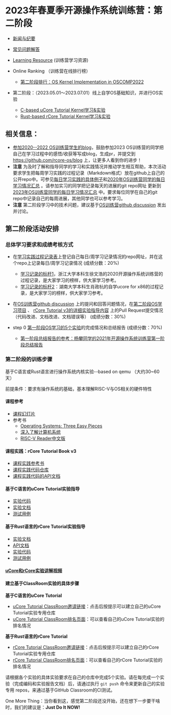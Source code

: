 
# 2023年春夏季开源操作系统训练营：第二阶段

- [新闻与纪要](./news.md)
- [常见问题解答](./QA.md)
- [Learning Resource](./relatedinfo.md) (训练营学习资源)
- Online Ranking （训练营在线排行榜）
  - [第二阶段排行：OS Kernel Implementation in OSCOMP2022](https://os-autograding.github.io/classroom-grading-template/)


- 第二阶段：（2023.05.01～2023.07.01）线上自学OS基础知识，并进行OS实验
  - [C-based uCore Tutorial Kernel学习&实验](https://github.com/LearningOS/uCore-Tutorial-Guide-2023S)
  - [Rust-based rCore Tutorial Kernel学习&实验](https://github.com/LearningOS/rCore-Tutorial-Guide-2023S)


## 相关信息：

- [参加2020--2022 OS训练营学生的blog](https://rcore-os.github.io/blog/)，鼓励参加2023 OS训练营的同学把自己在学习过程中的感悟/收获等写成blog，生成pr，并提交到 <https://github.com/rcore-os/blog> 上，让更多人看到你的进步！
- **注意** 为及时了解和指导同学的学习和实践情况并推动学生相互帮助，本次活动要求学生把每周学习实践的过程记录（Markdown格式）放在github上自己的公开repo中。可参见[每日学习实践的具体例子](https://github.com/GCYYfun/DailySchedule)和[2020年OS训练营同学的每日学习情况汇总](https://github.com/rcore-os/rCore-Tutorial/issues/18 ) 。请参加实习的同学把记录每天的进展的git repo网址 更新到[2023年OS训练营同学的每日学习情况汇总](https://github.com/LearningOS/rust-based-os-comp2023/issues/1) 中。要求每位同学在自己的git repo中记录自己的每周进展，其他同学也可以参考学习。
- **注意** 第二阶段学习中的技术问题，建议基于[OS训练营github discussion](https://github.com/LearningOS/rust-based-os-comp2023/discussion) 发出并讨论。


## 第二阶段活动安排

### 总体学习要求和成绩考核方式

- 在[学习实践过程记录表](https://github.com/LearningOS/rust-based-os-comp2022/issues/1)上登记自己每日/周学习记录情况的repo网址，并在这个repo上记录每日/周学习记录情况  (成绩分数：20%)
  - [学习记录的标杆1](https://github.com/LearningOS/record)，浙江大学本科生徐文浩的2020开源操作系统训练营的过程记录，是大家学习的榜样，供大家学习参考。
  - [学习记录的标杆2](https://kiprey.github.io/tags/uCore/)：湖南大学本科生肖政杭的自学ucore for x86的过程记录，是大家学习的榜样，供大家学习参考。

- 在[OS训练营github discussion](https://github.com/LearningOS/rust-based-os-comp2023/discussion) 上的提问和回答问题情况，在[第二阶段OS学习项目](https://github.com/LearningOS/rust-based-os-comp2023/) 、 [rCore Tutorial v3的详细实验指导内容](https://rcore-os.github.io/rCore-Tutorial-Book-v3/) 上的Pull Request提交情况（代码改进、文档改进、文档错误等） (成绩分数：30%)

- step 0 [第一阶段OS学习的5个实验](https://github.com/LearningOS/rust-based-os-comp2023#kernel-labs)的完成情况和总结报告 (成绩分数：70%)
  - [第一阶段总结报告的参考：杨攀同学的2021年开源操作系统训练营第一阶段总结报告](https://rcore-os.github.io/blog/2021/07/29/rcore-summary-yangpan/)

### 第二阶段的训练步骤

基于C语言或Rust语言进行操作系统内核实验--based on qemu （大约30~60天）

前提条件：要求有操作系统的基础，基本理解RISC-V与OS相关的硬件特性


#### 课程参考
- [课程幻灯片](https://www.yuque.com/docs/share/4c39608f-3051-4445-96ca-f3c018cb96c7)
- 参考书
  - [Operating Systems: Three Easy Pieces](https://pages.cs.wisc.edu/~remzi/OSTEP/)
  - [深入了解计算机系统](https://hansimov.gitbook.io/csapp/)
  - [RISC-V Reader中文版](http://riscvbook.com/chinese/RISC-V-Reader-Chinese-v2p1.pdf)

#### 课程实践：rCore Tutorial Book v3
-  [课程实践参考书](https://learningos.github.io/rCore-Tutorial-Book-v3/)
-  [课程实践代码仓库](https://github.com/rcore-os/rCore-Tutorial-v3)
-  [课程实践代码的API文档](https://github.com/rcore-os/rCore-Tutorial-v3#os-api-docs)


#### 基于C语言的uCore Tutorial实验指导

- [实验代码](https://github.com/LearningOS/uCore-Tutorial-Code-2023S/)
- [实验文档](https://learningos.github.io/uCore-Tutorial-Guide-2023S/)
- [测试用例](https://github.com/LearningOS/uCore-Tutorial-Test-2023S)


#### 基于Rust语言的rCore Tutorial实验指导
- [实验文档](https://learningos.github.io/rCore-Tutorial-Guide-2023S/)
- [API文档](https://github.com/LearningOS/rCore-Tutorial-Guide-2023S/#os-api-docs-of-rcore-tutorial-code-2022s) 
- [实验代码](https://github.com/LearningOS/rCore-Tutorial-Code-2023S)
- [测试用例](https://github.com/LearningOS/rCore-Tutorial-Test-2023S)


#### [uCore和rCore实验讲解视频](https://www.yuque.com/docs/share/1b5b9260-8a80-4427-a612-78ec72b37e5f)

#### 建立基于ClassRoom实验的具体步骤
**基于C语言的uCore Tutorial**
- [uCore Tutorial ClassRoom邀请链接](https://classroom.github.com/a/5vRW-e_W)：点击后按提示可以建立自己的uCore Tutorial实验专用仓库
- [uCore Tutorial ClassRoom排名页面]( https://learningos.github.io/2023S-OS-uCore-Classroom-Rank-list/)：可以查看自己的uCore Tutorial实验的排名情况

**基于Rust语言的rCore Tutorial**
- [rCore Tutorial ClassRoom邀请链接](https://classroom.github.com/a/AFBsVzHi)：点击后按提示可以建立自己的rCore Tutorial实验专用仓库
- [rCore Tutorial ClassRoom排名页面]( https://learningos.github.io/2023S-OS-rCore-Classroom-Rank-list/)：可以查看自己的rCore Tutorial实验的排名情况


请根据各个实验的具体实验要求在自己的仓库中完成5个实验。请在每完成一个实验（完成编码和实验报告文档）后，请通过执行 `git push` 命令来更新自己的实验专用 repos，来通过基于GitHub Classroom的CI测试。

One More Thing：当你看到这，感觉第二阶段还没开始，还在想下一步要干啥时，我们的建议是：**Just Do It NOW!**
